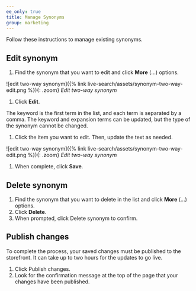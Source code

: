```yaml
---
ee_only: true
title: Manage Synonyms
group: marketing
---
```


Follow these instructions to manage existing synonyms.
 
## Edit synonym

1.	Find the synonym that you want to edit and click **More** (...) options.

   ![edit two-way synonym]({% link live-search/assets/synonym-two-way-edit.png %}){: .zoom}
   _Edit two-way synonym_

1.	Click **Edit**.

   The keyword is the first term in the list, and each term is separated by a comma. The keyword and expansion terms can be updated, but the type of the synonym cannot be changed.

1.	Click the item you want to edit. Then, update the text as needed.

   ![edit two-way synonym]({% link live-search/assets/synonym-two-way-edit.png %}){: .zoom}
   _Edit two-way synonym_

1.	When complete, click **Save**.

## Delete synonym

1.	Find the synonym that you want to delete in the list and click **More** (...) options.
1. Click **Delete**.
1. When prompted, click <span class="btn">Delete synonym</span> to confirm.

## Publish changes

To complete the process, your saved changes must be published to the storefront. It can take up to two hours for the updates to go live. 

1.	Click <span class="btn">Publish changes</span>.
1. Look for the confirmation message at the top of the page that your changes have been published. 
